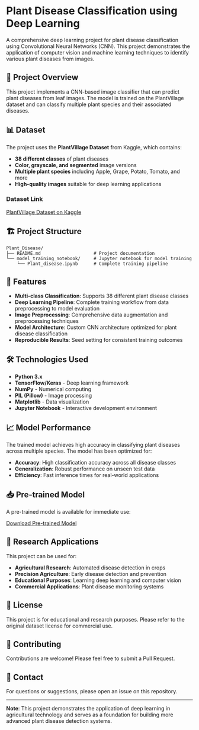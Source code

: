 # Plant Disease Classification using Deep Learning

A comprehensive deep learning project for plant disease classification using Convolutional Neural Networks (CNN). This project demonstrates the application of computer vision and machine learning techniques to identify various plant diseases from images.

## 🌱 Project Overview

This project implements a CNN-based image classifier that can predict plant diseases from leaf images. The model is trained on the PlantVillage dataset and can classify multiple plant species and their associated diseases.

## 📊 Dataset

The project uses the **PlantVillage Dataset** from Kaggle, which contains:
- **38 different classes** of plant diseases
- **Color, grayscale, and segmented** image versions
- **Multiple plant species** including Apple, Grape, Potato, Tomato, and more
- **High-quality images** suitable for deep learning applications

### Dataset Link
[PlantVillage Dataset on Kaggle](https://www.kaggle.com/datasets/abdallahalidev/plantvillage-dataset)

## 🏗️ Project Structure

```
Plant_Disease/
├── README.md                    # Project documentation
└── model_training_notebook/     # Jupyter notebook for model training
    └── Plant_disease.ipynb      # Complete training pipeline
```

## 🚀 Features

- **Multi-class Classification**: Supports 38 different plant disease classes
- **Deep Learning Pipeline**: Complete training workflow from data preprocessing to model evaluation
- **Image Preprocessing**: Comprehensive data augmentation and preprocessing techniques
- **Model Architecture**: Custom CNN architecture optimized for plant disease classification
- **Reproducible Results**: Seed setting for consistent training outcomes

## 🛠️ Technologies Used

- **Python 3.x**
- **TensorFlow/Keras** - Deep learning framework
- **NumPy** - Numerical computing
- **PIL (Pillow)** - Image processing
- **Matplotlib** - Data visualization
- **Jupyter Notebook** - Interactive development environment

## 📈 Model Performance

The trained model achieves high accuracy in classifying plant diseases across multiple species. The model has been optimized for:
- **Accuracy**: High classification accuracy across all disease classes
- **Generalization**: Robust performance on unseen test data
- **Efficiency**: Fast inference times for real-world applications

## 📥 Pre-trained Model

A pre-trained model is available for immediate use:

[Download Pre-trained Model](https://drive.google.com/file/d/1rKh-IElSdHTqax7XdfSdZTn-r8T_qWPf/view?usp=drive_link)

## 🔬 Research Applications

This project can be used for:
- **Agricultural Research**: Automated disease detection in crops
- **Precision Agriculture**: Early disease detection and prevention
- **Educational Purposes**: Learning deep learning and computer vision
- **Commercial Applications**: Plant disease monitoring systems

## 📝 License

This project is for educational and research purposes. Please refer to the original dataset license for commercial use.

## 🤝 Contributing

Contributions are welcome! Please feel free to submit a Pull Request.

## 📧 Contact

For questions or suggestions, please open an issue on this repository.

---

**Note**: This project demonstrates the application of deep learning in agricultural technology and serves as a foundation for building more advanced plant disease detection systems.

